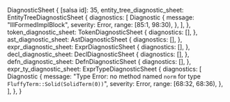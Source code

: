 DiagnosticSheet {
    [salsa id]: 35,
    entity_tree_diagnostic_sheet: EntityTreeDiagnosticSheet {
        diagnostics: [
            Diagnostic {
                message: "IllFormedImplBlock",
                severity: Error,
                range: [85:1, 98:30),
            },
        ],
    },
    token_diagnostic_sheet: TokenDiagnosticSheet {
        diagnostics: [],
    },
    ast_diagnostic_sheet: AstDiagnosticSheet {
        diagnostics: [],
    },
    expr_diagnostic_sheet: ExprDiagnosticSheet {
        diagnostics: [],
    },
    decl_diagnostic_sheet: DeclDiagnosticSheet {
        diagnostics: [],
    },
    defn_diagnostic_sheet: DefnDiagnosticSheet {
        diagnostics: [],
    },
    expr_ty_diagnostic_sheet: ExprTypeDiagnosticSheet {
        diagnostics: [
            Diagnostic {
                message: "Type Error: no method named `norm` for type `FluffyTerm::Solid(SolidTerm(0))`",
                severity: Error,
                range: [68:32, 68:36),
            },
        ],
    },
}
